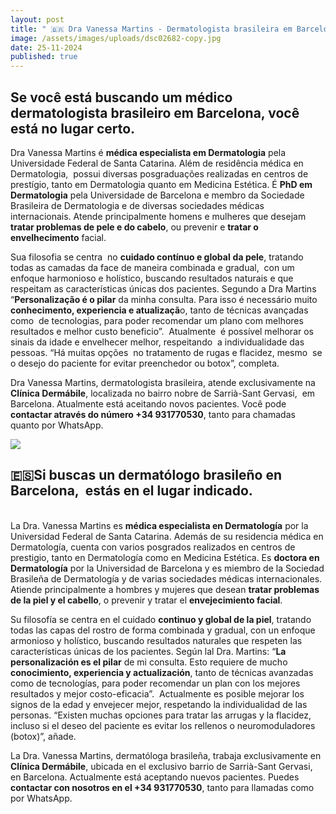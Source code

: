 ```yaml
---
layout: post
title: " 🇧🇷 Dra Vanessa Martins - Dermatologista brasileira em Barcelona"
image: /assets/images/uploads/dsc02682-copy.jpg
date: 25-11-2024
published: true
---
```

## Se você está buscando um **médico dermatologista brasileiro** em Barcelona, você está no lugar certo. 

Dra Vanessa Martins é **médica especialista em Dermatologia** pela Universidade Federal de Santa Catarina. Além de residência médica en Dermatologia,  possui diversas posgraduações realizadas en centros de prestígio, tanto em Dermatologia quanto em Medicina Estética. É **PhD em Dermatologia** pela Universidade de Barcelona e membro da Sociedade Brasileira de Dermatologia e de diversas sociedades médicas internacionais. Atende principalmente homens e mulheres que desejam **tratar problemas de pele e do cabelo**, ou prevenir e **tratar o envelhecimento** facial.

Sua filosofia se centra  no **cuidado contínuo e global** **da pele**, tratando todas as camadas da face de maneira combinada e gradual,  con um enfoque harmonioso e holístico, buscando resultados naturais e que respeitam as características únicas dos pacientes. Segundo a Dra Martins “**Personalização é o pilar** da minha consulta. Para isso é necessário muito **conhecimento, experiencia e atualizaçã**o, tanto de técnicas avançadas como  de tecnologias, para poder recomendar um plano com melhores resultados e melhor custo beneficio”.  Atualmente  é possível melhorar os sinais da idade e envelhecer melhor, respeitando  a individualidade das pessoas. “Há muitas opções  no tratamento de rugas e flacidez, mesmo  se o desejo do paciente for evitar preenchedor ou botox”, completa. 

Dra Vanessa Martins, dermatologista brasileira, atende exclusivamente na **Clínica Dermábile**, localizada no bairro nobre de Sarrià-Sant Gervasi,  em Barcelona. Atualmente está aceitando novos pacientes. Você pode **contactar através do número +34 931770530**, tanto para chamadas quanto por WhatsApp. 

![](/assets/images/uploads/img_1001.jpg)

## 🇪🇸Si buscas un dermatólogo brasileño en Barcelona,  ​​estás en el lugar indicado. 

\
La Dra. Vanessa Martins es **médica especialista en Dermatología** por la Universidad Federal de Santa Catarina. Además de su residencia médica en Dermatología, cuenta con varios posgrados realizados en centros de prestigio, tanto en Dermatología como en Medicina Estética. Es **doctora en Dermatología** por la Universidad de Barcelona y es miembro de la Sociedad Brasileña de Dermatología y de varias sociedades médicas internacionales. Atiende principalmente a hombres y mujeres que desean **tratar problemas de la piel y el cabello**, o prevenir y tratar el **envejecimiento facial**.

Su filosofía se centra en el cuidado **continuo y global de la piel**, tratando todas las capas del rostro de forma combinada y gradual, con un enfoque armonioso y holístico, buscando resultados naturales que respeten las características únicas de los pacientes. Según lal Dra. Martins: “**La personalización es el pilar** de mi consulta. Esto requiere de mucho **conocimiento, experiencia y actualización**, tanto de técnicas avanzadas como de tecnologías, para poder recomendar un plan con los mejores resultados y mejor costo-eficacia”.  Actualmente es posible mejorar los signos de la edad y envejecer mejor, respetando la individualidad de las personas. “Existen muchas opciones para tratar las arrugas y la flacidez, incluso si el deseo del paciente es evitar los rellenos o neuromoduladores (botox)”, añade. 

La Dra. Vanessa Martins, dermatóloga brasileña, trabaja exclusivamente en **Clínica Dermábile**, ubicada en el exclusivo barrio de Sarrià-Sant Gervasi, en Barcelona. Actualmente está aceptando nuevos pacientes. Puedes **contactar con nosotros en el +34 931770530**, tanto para llamadas como por WhatsApp.